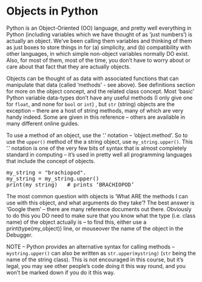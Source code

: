 Objects in Python
=================

Python is an Object-Oriented (OO) language, and pretty well everything in Python (including variables which we have thought of as ‘just numbers’) is actually an object. We’ve been calling them variables and thinking of them as just boxes to store things in for (a) simplicity, and (b) compatibility with other languages, in which simple non-object variables normally DO exist. Also, for most of them, most of the time, you don’t have to worry about or care about that fact that they are actually objects. 

Objects can be thought of as data with associated functions that can manipulate that data (called ‘methods’ - see above). See definitions section for more on the object concept, and the related class concept. Most ‘basic’ Python variable data-types don’t have any useful methods (I only give one for `float`, and none for `bool` or `int`) , but `str` (string) objects are the exception – there are a host of string methods, many of which are very handy indeed. Some are given in this reference – others are available in many different online guides. 

To use a method of an object, use the ‘.’ notation – ‘object.method’. So to use the `upper()` method of the a string object, use `my_string.upper()`. This ‘.’ notation is one of the very few bits of syntax that is almost completely standard in computing – it’s used in pretty well all programming languages that include the concept of objects.

<pre>
my_string = "brachiopod".
my_string = my_string.upper()
print(my_string)   # prints ‘BRACHIOPOD’
</pre>

The most common question with objects is ‘What ARE the methods I can use with this object, and what arguments do they take’? The best answer is ‘Google them’ – there are many reference documents out there. Obviously to do this you DO need to make sure that you know what the type (i.e. class name) of the object actually is – to find this, either use a print(type(my_object)) line, or mouseover the name of the object in the Debugger.

NOTE – Python provides an alternative syntax for calling methods – `mystring.upper()` can also be written as `str.upper(mystring)`  (`str` being the name of the string class). This is not encouraged in this course, but it’s legal, you may see other people’s code doing it this way round, and you won’t be marked down if you do it this way.
